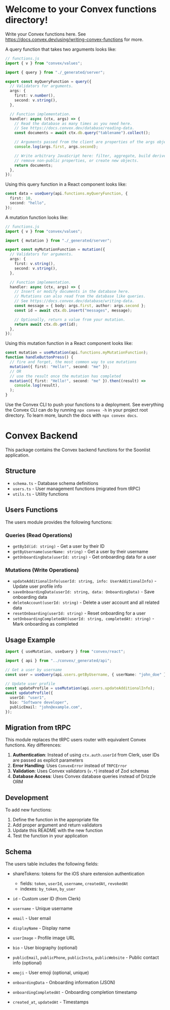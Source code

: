 # Welcome to your Convex functions directory!

Write your Convex functions here. See
https://docs.convex.dev/using/writing-convex-functions for more.

A query function that takes two arguments looks like:

```ts
// functions.js
import { v } from "convex/values";

import { query } from "./_generated/server";

export const myQueryFunction = query({
  // Validators for arguments.
  args: {
    first: v.number(),
    second: v.string(),
  },

  // Function implementation.
  handler: async (ctx, args) => {
    // Read the database as many times as you need here.
    // See https://docs.convex.dev/database/reading-data.
    const documents = await ctx.db.query("tablename").collect();

    // Arguments passed from the client are properties of the args object.
    console.log(args.first, args.second);

    // Write arbitrary JavaScript here: filter, aggregate, build derived data,
    // remove non-public properties, or create new objects.
    return documents;
  },
});
```

Using this query function in a React component looks like:

```ts
const data = useQuery(api.functions.myQueryFunction, {
  first: 10,
  second: "hello",
});
```

A mutation function looks like:

```ts
// functions.js
import { v } from "convex/values";

import { mutation } from "./_generated/server";

export const myMutationFunction = mutation({
  // Validators for arguments.
  args: {
    first: v.string(),
    second: v.string(),
  },

  // Function implementation.
  handler: async (ctx, args) => {
    // Insert or modify documents in the database here.
    // Mutations can also read from the database like queries.
    // See https://docs.convex.dev/database/writing-data.
    const message = { body: args.first, author: args.second };
    const id = await ctx.db.insert("messages", message);

    // Optionally, return a value from your mutation.
    return await ctx.db.get(id);
  },
});
```

Using this mutation function in a React component looks like:

```ts
const mutation = useMutation(api.functions.myMutationFunction);
function handleButtonPress() {
  // fire and forget, the most common way to use mutations
  mutation({ first: "Hello!", second: "me" });
  // OR
  // use the result once the mutation has completed
  mutation({ first: "Hello!", second: "me" }).then((result) =>
    console.log(result),
  );
}
```

Use the Convex CLI to push your functions to a deployment. See everything
the Convex CLI can do by running `npx convex -h` in your project root
directory. To learn more, launch the docs with `npx convex docs`.

# Convex Backend

This package contains the Convex backend functions for the Soonlist application.

## Structure

- `schema.ts` - Database schema definitions
- `users.ts` - User management functions (migrated from tRPC)
- `utils.ts` - Utility functions

## Users Functions

The users module provides the following functions:

### Queries (Read Operations)

- `getById(id: string)` - Get a user by their ID
- `getByUsername(userName: string)` - Get a user by their username
- `getOnboardingData(userId: string)` - Get onboarding data for a user

### Mutations (Write Operations)

- `updateAdditionalInfo(userId: string, info: UserAdditionalInfo)` - Update user profile info
- `saveOnboardingData(userId: string, data: OnboardingData)` - Save onboarding data
- `deleteAccount(userId: string)` - Delete a user account and all related data
- `resetOnboarding(userId: string)` - Reset onboarding for a user
- `setOnboardingCompletedAt(userId: string, completedAt: string)` - Mark onboarding as completed

## Usage Example

```typescript
import { useMutation, useQuery } from "convex/react";

import { api } from "../convex/_generated/api";

// Get a user by username
const user = useQuery(api.users.getByUsername, { userName: "john_doe" });

// Update user profile
const updateProfile = useMutation(api.users.updateAdditionalInfo);
await updateProfile({
  userId: "user1",
  bio: "Software developer",
  publicEmail: "john@example.com",
});
```

## Migration from tRPC

This module replaces the tRPC users router with equivalent Convex functions. Key differences:

1. **Authentication**: Instead of using `ctx.auth.userId` from Clerk, user IDs are passed as explicit parameters
2. **Error Handling**: Uses `ConvexError` instead of `TRPCError`
3. **Validation**: Uses Convex validators (`v.*`) instead of Zod schemas
4. **Database Access**: Uses Convex database queries instead of Drizzle ORM

## Development

To add new functions:

1. Define the function in the appropriate file
2. Add proper argument and return validators
3. Update this README with the new function
4. Test the function in your application

## Schema

The users table includes the following fields:

- shareTokens: tokens for the iOS share extension authentication

  - fields: `token`, `userId`, `username`, `createdAt`, `revokedAt`
  - indexes: `by_token`, `by_user`

- `id` - Custom user ID (from Clerk)
- `username` - Unique username
- `email` - User email
- `displayName` - Display name
- `userImage` - Profile image URL
- `bio` - User biography (optional)
- `publicEmail`, `publicPhone`, `publicInsta`, `publicWebsite` - Public contact info (optional)
- `emoji` - User emoji (optional, unique)
- `onboardingData` - Onboarding information (JSON)
- `onboardingCompletedAt` - Onboarding completion timestamp
- `created_at`, `updatedAt` - Timestamps
